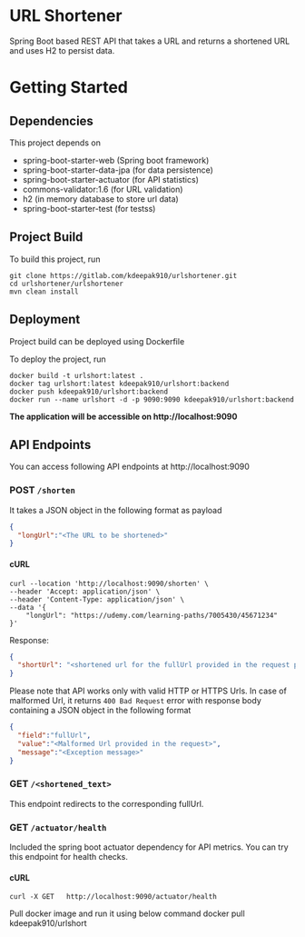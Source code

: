 # URL Shortener

Spring Boot based REST API that takes a URL and returns a shortened URL and uses H2 to persist data.

# Getting Started

## Dependencies

This project depends on 
* spring-boot-starter-web (Spring boot framework)
* spring-boot-starter-data-jpa (for data persistence)
* spring-boot-starter-actuator (for API statistics)
* commons-validator:1.6 (for URL validation)
* h2 (in memory database to store url data)
* spring-boot-starter-test (for testss)

## Project Build 

To build this project, run

```shell script
git clone https://gitlab.com/kdeepak910/urlshortener.git
cd urlshortener/urlshortener
mvn clean install
```

## Deployment

Project build can be deployed using Dockerfile

To deploy the project, run

```shell script
docker build -t urlshort:latest .
docker tag urlshort:latest kdeepak910/urlshort:backend
docker push kdeepak910/urlshort:backend
docker run --name urlshort -d -p 9090:9090 kdeepak910/urlshort:backend
```

**The application will be accessible on http://localhost:9090**

## API Endpoints

You can access following API endpoints at http://localhost:9090

### POST `/shorten`
It takes a JSON object in the following format as payload

```json
{
  "longUrl":"<The URL to be shortened>"
}
```

#### cURL

```shell script
curl --location 'http://localhost:9090/shorten' \
--header 'Accept: application/json' \
--header 'Content-Type: application/json' \
--data '{
    "longUrl": "https://udemy.com/learning-paths/7005430/45671234"
}'
```

Response:

```json
{
  "shortUrl": "<shortened url for the fullUrl provided in the request payload>"
}
```

Please note that API works only with valid HTTP or HTTPS Urls. In case of malformed Url, it returns `400 Bad Request` error with response body containing a JSON object in the following format

```json
{
  "field":"fullUrl",
  "value":"<Malformed Url provided in the request>",
  "message":"<Exception message>"
}
```

### GET `/<shortened_text>`

This endpoint redirects to the corresponding fullUrl.

### GET `/actuator/health`

Included the spring boot actuator dependency for API metrics. You can try this endpoint for health checks.

#### cURL

```shell script
curl -X GET   http://localhost:9090/actuator/health
```

Pull docker image and run it using below command docker pull kdeepak910/urlshort